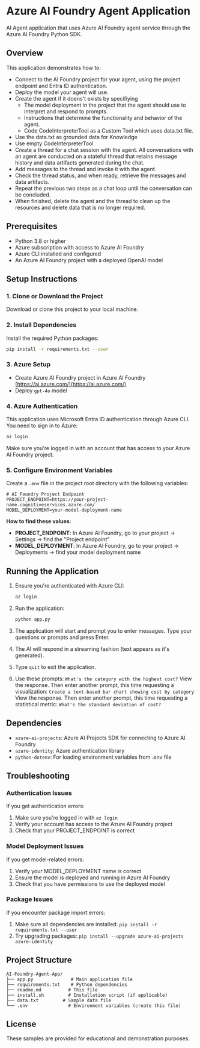 # Azure AI Foundry Agent Application

AI Agent application that uses Azure AI Foundry agent service through the Azure AI Foundry Python SDK.

## Overview

This application demonstrates how to:
- Connect to the AI Foundry project for your agent, using the project endpoint and Entra ID authentication.
- Deploy the model your agent will use.
- Create the agent if it doens't exists by specifiying
   - The model deployment in the project that the agent should use to interpret and respond to prompts.
   - Instructions that determine the functionality and behavior of the agent.
   - Code CodeInterpreterTool as a Custom Tool which uses data.txt file.
- Use the data.txt as grounded data for Knowledge
- Use empty CodeInterpreterTool
- Create a thread for a chat session with the agent. All conversations with an agent are conducted on a stateful thread that retains message history and data artifacts generated during the chat.
- Add messages to the thread and invoke it with the agent.
- Check the thread status, and when ready, retrieve the messages and data artifacts.
- Repeat the previous two steps as a chat loop until the conversation can be concluded.
- When finished, delete the agent and the thread to clean up the resources and delete data that is no longer required.

## Prerequisites

- Python 3.8 or higher
- Azure subscription with access to Azure AI Foundry
- Azure CLI installed and configured
- An Azure AI Foundry project with a deployed OpenAI model

## Setup Instructions

### 1. Clone or Download the Project

Download or clone this project to your local machine.

### 2. Install Dependencies

Install the required Python packages:

```bash
pip install -r requirements.txt --user
```

### 3. Azure Setup 
- Create Azure AI Foundry project in Azure AI Foundry [https://ai.azure.com/](https://ai.azure.com/)
- Deploy `gpt-4o` model


### 4. Azure Authentication

This application uses Microsoft Entra ID authentication through Azure CLI. You need to sign in to Azure:

```bash
az login
```

Make sure you're logged in with an account that has access to your Azure AI Foundry project.


### 5. Configure Environment Variables

Create a `.env` file in the project root directory with the following variables:

```env
# AI Foundry Project Endpoint
PROJECT_ENDPOINT=https://your-project-name.cognitiveservices.azure.com/
MODEL_DEPLOYMENT=your-model-deployment-name
```

**How to find these values:**

- **PROJECT_ENDPOINT**: In Azure AI Foundry, go to your project → Settings → find the "Project endpoint"
- **MODEL_DEPLOYMENT**: In Azure AI Foundry, go to your project → Deployments → find your model deployment name

## Running the Application

1. Ensure you're authenticated with Azure CLI:
   ```bash
   az login
   ```

2. Run the application:
   ```bash
   python app.py
   ```

3. The application will start and prompt you to enter messages. Type your questions or prompts and press Enter.

4. The AI will respond in a streaming fashion (text appears as it's generated).

5. Type `quit` to exit the application.

6. Use these prompts:
`What's the category with the highest cost?`
View the response. Then enter another prompt, this time requesting a visualization:
`Create a text-based bar chart showing cost by category`
View the response. Then enter another prompt, this time requesting a statistical metric:
`What's the standard deviation of cost?`


## Dependencies

- `azure-ai-projects`: Azure AI Projects SDK for connecting to Azure AI Foundry
- `azure-identity`: Azure authentication library
- `python-dotenv`: For loading environment variables from .env file

## Troubleshooting

### Authentication Issues

If you get authentication errors:
1. Make sure you're logged in with `az login`
2. Verify your account has access to the Azure AI Foundry project
3. Check that your PROJECT_ENDPOINT is correct

### Model Deployment Issues

If you get model-related errors:
1. Verify your MODEL_DEPLOYMENT name is correct
2. Ensure the model is deployed and running in Azure AI Foundry
3. Check that you have permissions to use the deployed model

### Package Issues

If you encounter package import errors:
1. Make sure all dependencies are installed: `pip install -r requirements.txt --user`
2. Try upgrading packages: `pip install --upgrade azure-ai-projects azure-identity`

## Project Structure

```
AI-Foundry-Agent-App/
├── app.py              # Main application file
├── requirements.txt    # Python dependencies
├── readme.md          # This file
├── install.sh         # Installation script (if applicable)
├── data.txt         # Sample data file
└── .env               # Environment variables (create this file)
```

## License

These samples are provided for educational and demonstration purposes.